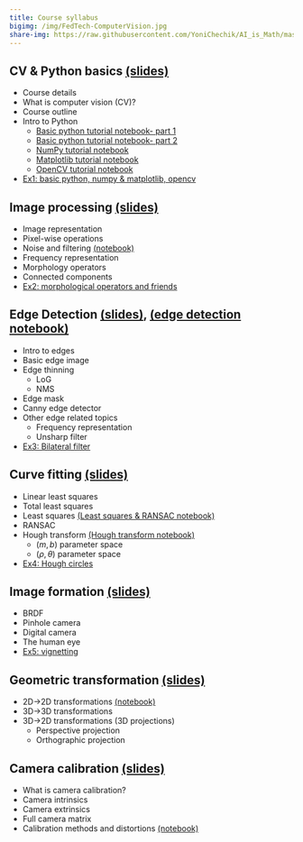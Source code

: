 ```yaml
---
title: Course syllabus
bigimg: /img/FedTech-ComputerVision.jpg
share-img: https://raw.githubusercontent.com/YoniChechik/AI_is_Math/master/docs/img/FedTech-ComputerVision.jpg
---
```


## **CV & Python basics** [(slides)](/pages/c_01_basic_CV_and_python/slides/)
- Course details
- What is computer vision (CV)?
- Course outline
- Intro to Python
  - [Basic python tutorial notebook- part 1](/pages/c_01_basic_CV_and_python/basic_python_tutorial_nb/)
  - [Basic python tutorial notebook- part 2](/pages/c_01_basic_CV_and_python/basic_python_tutorial_part_2_nb/)
  - [NumPy tutorial notebook](/pages/c_01_basic_CV_and_python/NumPy_tutorial_nb/)
  - [Matplotlib tutorial notebook](/pages/c_01_basic_CV_and_python/Matplotlib_tutorial_nb/)
  - [OpenCV tutorial notebook](/pages/c_01_basic_CV_and_python/OpenCV_tutorial_nb/)
- [Ex1: basic python, numpy & matplotlib, opencv](/pages/c_01_basic_CV_and_python/ex1/)


## **Image processing** [(slides)](/pages/c_02_image_processing/slides/)
   - Image representation
   - Pixel-wise operations
   - Noise and filtering [(notebook)](/pages/c_02_image_processing/noise_and_filtering_nb/)
   - Frequency representation 
   - Morphology operators
   - Connected components
   - [Ex2: morphological operators and friends](/pages/c_02_image_processing/ex2/)


## **Edge Detection** [(slides)](/pages/c_03_edge_detection/slides/), [(edge detection notebook)](/pages/c_03_edge_detection/edge_detection_nb/)
- Intro to edges
- Basic edge image
- Edge thinning
  - LoG
  - NMS
- Edge mask
- Canny edge detector
- Other edge related topics
  - Frequency representation
  - Unsharp filter
- [Ex3: Bilateral filter](/pages/c_03_edge_detection/ex3/)

## **Curve fitting** [(slides)](/pages/c_04_curve_fitting/slides/)
- Linear least squares
- Total least squares
- Least squares [(Least squares & RANSAC notebook)](/pages/c_04_curve_fitting/least_squares_nb/)
- RANSAC
- Hough transform [(Hough transform notebook)](/pages/c_04_curve_fitting/hough_transform_nb/)
  - $(m,b)$ parameter space
  - $(\rho,\theta)$ parameter space
- [Ex4: Hough circles](/pages/c_04_curve_fitting/ex4/)



## **Image formation** [(slides)](/pages/c_05_image_formation/slides/)

- BRDF
- Pinhole camera
- Digital camera
- The human eye
- [Ex5: vignetting](/pages/c_05_image_formation/ex5/)

## **Geometric transformation** [(slides)](/pages/c_06_geometric_transformation/slides/)

- 2D->2D transformations [(notebook)](/pages/c_06_geometric_transformation/image_transformation_2d_nb/)
- 3D->3D transformations
- 3D->2D transformations (3D projections)
  - Perspective projection
  - Orthographic projection


## **Camera calibration** [(slides)](/pages/c_07_camera_calibration/slides/)

- What is camera calibration?
- Camera intrinsics
- Camera extrinsics
- Full camera matrix
- Calibration methods and distortions [(notebook)](/pages/c_07_camera_calibration/multi_plane_calib_nb/)



